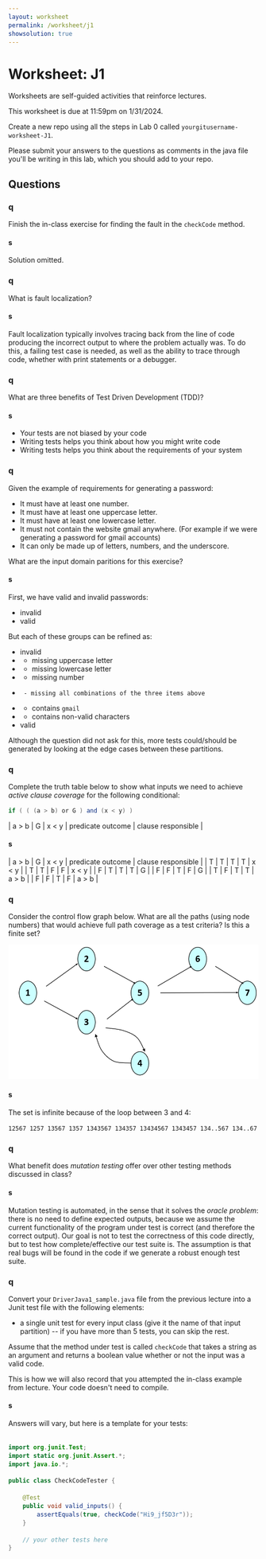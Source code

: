 ```yaml
---
layout: worksheet
permalink: /worksheet/j1
showsolution: true
---
```


# Worksheet: J1

Worksheets are self-guided activities that reinforce lectures. 

This worksheet is due at 11:59pm on 1/31/2024.

Create a new repo using all the steps in Lab 0 called `yourgitusername-worksheet-J1`. 

Please submit your answers to the questions as comments in the java file you'll be writing in this lab, which you should add to your repo.


## Questions

### q

Finish the in-class exercise for finding the fault in the `checkCode` method.

#### s
Solution omitted.

### q

What is fault localization?


#### s
Fault localization typically involves tracing back from the line of code producing the incorrect output to where the problem actually was. To do this, a failing test case is needed, as well as the ability to trace through code, whether with print statements or a debugger.

### q

What are three benefits of Test Driven Development (TDD)?

#### s
* Your tests are not biased by your code
* Writing tests helps you think about how you might write code
* Writing tests helps you think about the requirements of your system

### q

Given the example of requirements for generating a password:

*    It must have at least one number.
*    It must have at least one uppercase letter.
*    It must have at least one lowercase letter.
*    It must not contain the website gmail anywhere. (For example if we were generating a password for gmail accounts)
*    It can only be made up of letters, numbers, and the underscore.

What are the input domain paritions for this exercise?

#### s

First, we have valid and invalid passwords:
* invalid
* valid

But each of these groups can be refined as:
* invalid
*   - missing uppercase letter
*   - missing lowercase letter
*   - missing number
*      - missing all combinations of the three items above
*   - contains `gmail`
*   - contains non-valid characters
* valid

Although the question did not ask for this, more tests could/should be generated by looking at the edge cases between these partitions.

### q

Complete the truth table below to show what inputs we need to achieve *active clause coverage* for the following conditional:

```java
if ( ( (a > b) or G ) and (x < y) )
```

| a > b | G | x < y | predicate outcome | clause responsible |

#### s

| a > b | G | x < y | predicate outcome | clause responsible |
|   T   | T |   T   | T                 | x < y              |
|   T   | T |   F   | F                 | x < y              |
|   F   | T |   T   | T                 | G                  |
|   F   | F |   T   | F                 | G                  |
|   T   | F |   T   | T                 | a > b              |
|   F   | F |   T   | F                 | a > b              |


### q

Consider the control flow graph below. What are all the paths (using node numbers) that would achieve full path coverage as a test criteria? Is this a finite set?

![flow](./flow_graph.png)

#### s

The set is infinite because of the loop between 3 and 4:

`
12567
1257
13567
1357
1343567
134357
13434567
1343457
134..567
134..67
`

### q

What benefit does *mutation testing* offer over other testing methods discussed in class?

#### s

Mutation testing is automated, in the sense that it solves the *oracle problem*: there is no need to define expected outputs, because we assume the current functionality of the program under test is correct (and therefore the correct output). Our goal is not to test the correctness of this code directly, but to test how complete/effective our test suite is. The assumption is that real bugs will be found in the code if we generate a robust enough test suite.

### q

Convert your `DriverJava1_sample.java` file from the previous lecture into a Junit test file with the following elements:

* a single unit test for every input class (give it the name of that input partition) -- if you have more than 5 tests, you can skip the rest.

Assume that the method under test is called `checkCode` that takes a string as an argument and returns a boolean value whether or not the input was a valid code.

This is how we will also record that you attempted the in-class example from lecture. Your code doesn't need to compile.

#### s

Answers will vary, but here is a template for your tests:

```java

import org.junit.Test;
import static org.junit.Assert.*;
import java.io.*;

public class CheckCodeTester {

    @Test
    public void valid_inputs() {
        assertEquals(true, checkCode("Hi9_jf5D3r"));
    }   

    // your other tests here
}
```
